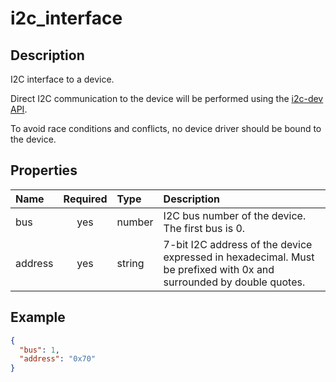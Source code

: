 # i2c_interface

## Description

I2C interface to a device.

Direct I2C communication to the device will be performed using the
[i2c-dev API](https://www.kernel.org/doc/Documentation/i2c/dev-interface).

To avoid race conditions and conflicts, no device driver should be bound to the
device.

## Properties

| Name    | Required | Type   | Description                                                                                                         |
| :------ | :------: | :----- | :------------------------------------------------------------------------------------------------------------------ |
| bus     |   yes    | number | I2C bus number of the device. The first bus is 0.                                                                   |
| address |   yes    | string | 7-bit I2C address of the device expressed in hexadecimal. Must be prefixed with 0x and surrounded by double quotes. |

## Example

```json
{
  "bus": 1,
  "address": "0x70"
}
```
